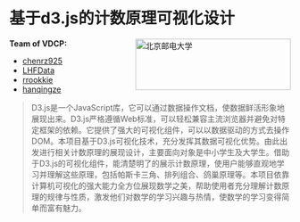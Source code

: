 # 基于d3.js的计数原理可视化设计

**Team of VDCP:**
<a href="http://www.bupt.edu.cn"><img height="92" width="278" src="http://www.bupt.edu.cn/img/logo.gif" align="right" alt="北京邮电大学" /></a>
- [chenrz925](https://github.com/chenrz925)
- [LHFData](https://github.com/LHFData)
- [rrookkie](https://github.com/rrookkie)
- [hanqingze](https://github.com/hanqingze)

> D3.js是一个JavaScript库，它可以通过数据操作文档，使数据鲜活形象地展现出来。D3.js严格遵循Web标准，可以轻松兼容主流浏览器并避免对特定框架的依赖。它提供了强大的可视化组件，可以以数据驱动的方式去操作DOM。本项目基于D3.js可视化技术，充分发挥其数据可视化优势。由此出发进行相关计数原理的展现设计，主要面向对象是中小学生及大学生。借助于D3.js的可视化组件，能清楚明了的展示计数原理，使用户能够直观地学习并理解这些原理，包括帕斯卡三角、排列组合、鸽巢原理等。本项目依靠计算机可视化的强大能力全方位展现数学之美，帮助使用者充分理解计数原理的规律与性质，激发他们对数学的学习兴趣与热情，使数学的学习变得简单而富有魅力。